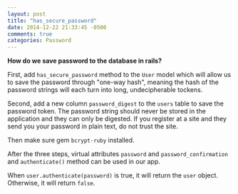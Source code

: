 ```yaml
---
layout: post
title: "has_secure_password"
date: 2014-12-22 21:33:45 -0500
comments: true
categories: Password
---
```

**How do we save password to the database in rails?**

First, add `has_secure_password` method to the `User` model which will allow us to save the password through "one-way hash", meaning the hash of the password strings will each turn into long, undecipherable tockens.

Second, add a new column `password_digest` to the `users` table to save the password token. The password string should never be stored in the application and they can only be digested. If you register at a site and they send you your password in plain text, do not trust the site. 

Then make sure gem `bcrypt-ruby` installed. 

After the three steps, virtual attributes `password` and `password_confirmation` and `authenticate()` method can be used in our app. 

When `user.authenticate(password)` is true, it will return the `user` object. Otherwise, it will return `false`. 